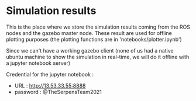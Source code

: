 # Simulation results

This is the place where we store the simulation results coming from the ROS nodes and the gazebo master node.
These result are used for offline plotting purposes (the plotting functions are in 'notebooks/plotter.ipynb')

Since we can't have a working gazebo client (none of us had a native ubuntu machine to show the simulation in real-time,
we will do it offline with a jupyter notebook server)

Credential for the jupyter notebook :
* URL : http://13.53.33.55:8888
* password : @TheSerpensTeam2021

 
